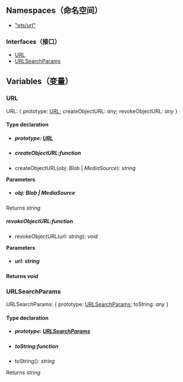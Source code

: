 

## Namespaces（命名空间）
- [&quot;pts/url&quot;](https://cloud.tencent.com/document/product/1484/75837)

### Interfaces（接口）
- [URL](https://cloud.tencent.com/document/product/1484/75825)
- [URLSearchParams](https://cloud.tencent.com/document/product/1484/75827)


## Variables（变量）

[](id:url)
### URL

URL: { prototype: [URL](https://cloud.tencent.com/document/product/1484/75825); createObjectURL: *any*; revokeObjectURL: *any* }


#### Type declaration

- ##### prototype: [URL](https://cloud.tencent.com/document/product/1484/75825)

- ##### createObjectURL:function
- createObjectURL(obj: *Blob* | *MediaSource*): *string* 

 **Parameters**

   - ##### obj: *Blob* | *MediaSource*

  Returns *string*

  ##### revokeObjectURL:function

   - revokeObjectURL(url: *string*): *void*
  
 **Parameters**

  - ##### url: *string*

 #### Returns *void*



### URLSearchParams

URLSearchParams: { prototype: [URLSearchParams](https://cloud.tencent.com/document/product/1484/75825#URLSearchParams); toString: *any* }


#### Type declaration

 - ##### prototype: [URLSearchParams](https://cloud.tencent.com/document/product/1484/75825l#URLSearchParams)

 - ##### toString:function

  - toString(): *string*

 Returns *string*

